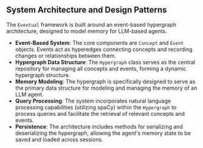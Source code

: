 ## System Architecture and Design Patterns

The `Eventual` framework is built around an event-based hypergraph architecture, designed to model memory for LLM-based agents.

- **Event-Based System**: The core components are `Concept` and `Event` objects. Events act as hyperedges connecting concepts and recording changes or relationships between them.
- **Hypergraph Data Structure**: The `Hypergraph` class serves as the central repository for managing all concepts and events, forming a dynamic hypergraph structure.
- **Memory Modeling**: The hypergraph is specifically designed to serve as the primary data structure for modeling and managing the memory of an LLM agent.
- **Query Processing**: The system incorporates natural language processing capabilities (utilizing spaCy) within the `Hypergraph` to process queries and facilitate the retrieval of relevant concepts and events.
- **Persistence**: The architecture includes methods for serializing and deserializing the hypergraph, allowing the agent's memory state to be saved and loaded across sessions.